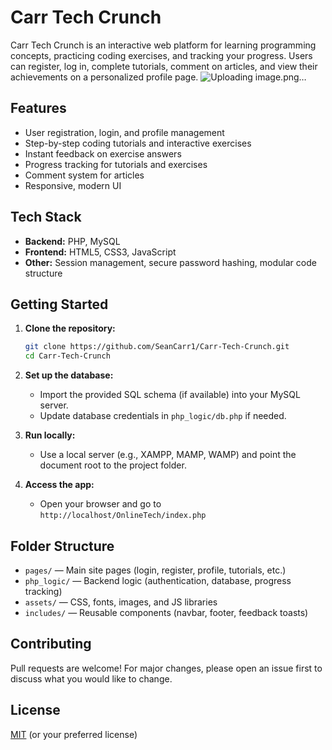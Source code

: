 # Carr Tech Crunch

Carr Tech Crunch is an interactive web platform for learning programming concepts, practicing coding exercises, and tracking your progress. Users can register, log in, complete tutorials, comment on articles, and view their achievements on a personalized profile page.
![Uploading image.png…]()


## Features

- User registration, login, and profile management
- Step-by-step coding tutorials and interactive exercises
- Instant feedback on exercise answers
- Progress tracking for tutorials and exercises
- Comment system for articles
- Responsive, modern UI

## Tech Stack

- **Backend:** PHP, MySQL
- **Frontend:** HTML5, CSS3, JavaScript
- **Other:** Session management, secure password hashing, modular code structure

## Getting Started

1. **Clone the repository:**
   ```bash
   git clone https://github.com/SeanCarr1/Carr-Tech-Crunch.git
   cd Carr-Tech-Crunch
   ```

2. **Set up the database:**
   - Import the provided SQL schema (if available) into your MySQL server.
   - Update database credentials in `php_logic/db.php` if needed.

3. **Run locally:**
   - Use a local server (e.g., XAMPP, MAMP, WAMP) and point the document root to the project folder.

4. **Access the app:**
   - Open your browser and go to `http://localhost/OnlineTech/index.php`

## Folder Structure

- `pages/` — Main site pages (login, register, profile, tutorials, etc.)
- `php_logic/` — Backend logic (authentication, database, progress tracking)
- `assets/` — CSS, fonts, images, and JS libraries
- `includes/` — Reusable components (navbar, footer, feedback toasts)

## Contributing

Pull requests are welcome! For major changes, please open an issue first to discuss what you would like to change.

## License

[MIT](LICENSE) (or your preferred license)
